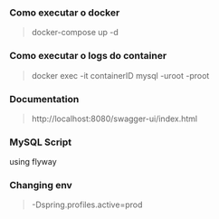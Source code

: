 
### Como executar o docker

> docker-compose up -d

### Como executar o logs do container

> docker exec -it containerID mysql -uroot -proot

### Documentation

> http://localhost:8080/swagger-ui/index.html

### MySQL Script

using flyway

### Changing env

> -Dspring.profiles.active=prod